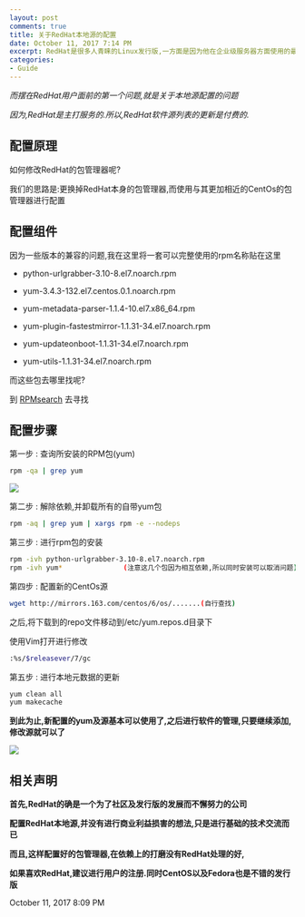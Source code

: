 ```yaml
---
layout: post
comments: true
title: 关于RedHat本地源的配置
date: October 11, 2017 7:14 PM
excerpt: RedHat是很多人青睐的Linux发行版,一方面是因为他在企业级服务器方面使用的最多,另一方面则是其对整个业界作出了很大贡献,有诗云:"我为社区做贡献,社区让我赚大钱",说的便是RedHat是也
categories:
- Guide
---
```


*而摆在RedHat用户面前的第一个问题,就是关于本地源配置的问题*

*因为,RedHat是主打服务的.所以,RedHat软件源列表的更新是付费的.*

## 配置原理

如何修改RedHat的包管理器呢?

我们的思路是:更换掉RedHat本身的包管理器,而使用与其更加相近的CentOs的包管理器进行配置

## 配置组件

因为一些版本的兼容的问题,我在这里将一套可以完整使用的rpm名称贴在这里

- python-urlgrabber-3.10-8.el7.noarch.rpm

- yum-3.4.3-132.el7.centos.0.1.noarch.rpm

- yum-metadata-parser-1.1.4-10.el7.x86_64.rpm

- yum-plugin-fastestmirror-1.1.31-34.el7.noarch.rpm

- yum-updateonboot-1.1.31-34.el7.noarch.rpm

- yum-utils-1.1.31-34.el7.noarch.rpm

而这些包去哪里找呢?

到 [RPMsearch](http://rpm.pbone.net) 去寻找

## 配置步骤

第一步 : 查询所安装的RPM包(yum)

```bash
rpm -qa | grep yum
```
![](http://www.qiniu.evilcrow.site/Guide_rpm-qa.png)

第二步 : 解除依赖,并卸载所有的自带yum包

```bash
rpm -aq | grep yum | xargs rpm -e --nodeps
```

第三步 : 进行rpm包的安装

```bash
rpm -ivh python-urlgrabber-3.10-8.el7.noarch.rpm
rpm -ivh yum*               (注意这几个包因为相互依赖,所以同时安装可以取消问题)
```

第四步 : 配置新的CentOs源

```bash
wget http://mirrors.163.com/centos/6/os/.......(自行查找)
```

之后,将下载到的repo文件移动到/etc/yum.repos.d目录下

使用Vim打开进行修改

```bash
:%s/$releasever/7/gc
```

第五步 : 进行本地元数据的更新

```bash
yum clean all
yum makecache
```
**到此为止,新配置的yum及源基本可以使用了,之后进行软件的管理,只要继续添加,修改源就可以了**

![](http://www.qiniu.evilcrow.site/Guide_mysql.png)

## 相关声明

**首先,RedHat的确是一个为了社区及发行版的发展而不懈努力的公司**

**配置RedHat本地源,并没有进行商业利益损害的想法,只是进行基础的技术交流而已**

**而且,这样配置好的包管理器,在依赖上的打磨没有RedHat处理的好,**

**如果喜欢RedHat,建议进行用户的注册.同时CentOS以及Fedora也是不错的发行版**

October 11, 2017 8:09 PM
